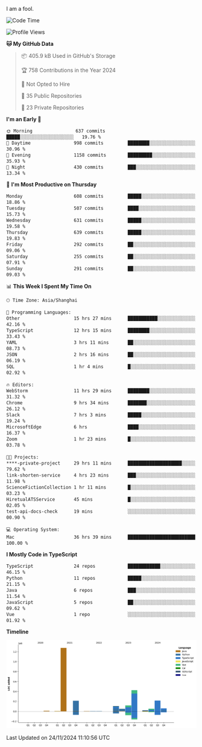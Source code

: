 I am a fool.

<!--START_SECTION:waka-->
![Code Time](http://img.shields.io/badge/Code%20Time-2%2C138%20hrs%205%20mins-blue)

![Profile Views](http://img.shields.io/badge/Profile%20Views-1-blue)

**🐱 My GitHub Data** 

> 📦 405.9 kB Used in GitHub's Storage 
 > 
> 🏆 758 Contributions in the Year 2024
 > 
> 🚫 Not Opted to Hire
 > 
> 📜 35 Public Repositories 
 > 
> 🔑 23 Private Repositories 
 > 
**I'm an Early 🐤** 

```text
🌞 Morning                637 commits         █████░░░░░░░░░░░░░░░░░░░░   19.76 % 
🌆 Daytime                998 commits         ████████░░░░░░░░░░░░░░░░░   30.96 % 
🌃 Evening                1158 commits        █████████░░░░░░░░░░░░░░░░   35.93 % 
🌙 Night                  430 commits         ███░░░░░░░░░░░░░░░░░░░░░░   13.34 % 
```
📅 **I'm Most Productive on Thursday** 

```text
Monday                   608 commits         █████░░░░░░░░░░░░░░░░░░░░   18.86 % 
Tuesday                  507 commits         ████░░░░░░░░░░░░░░░░░░░░░   15.73 % 
Wednesday                631 commits         █████░░░░░░░░░░░░░░░░░░░░   19.58 % 
Thursday                 639 commits         █████░░░░░░░░░░░░░░░░░░░░   19.83 % 
Friday                   292 commits         ██░░░░░░░░░░░░░░░░░░░░░░░   09.06 % 
Saturday                 255 commits         ██░░░░░░░░░░░░░░░░░░░░░░░   07.91 % 
Sunday                   291 commits         ██░░░░░░░░░░░░░░░░░░░░░░░   09.03 % 
```


📊 **This Week I Spent My Time On** 

```text
🕑︎ Time Zone: Asia/Shanghai

💬 Programming Languages: 
Other                    15 hrs 27 mins      ███████████░░░░░░░░░░░░░░   42.16 % 
TypeScript               12 hrs 15 mins      ████████░░░░░░░░░░░░░░░░░   33.43 % 
YAML                     3 hrs 11 mins       ██░░░░░░░░░░░░░░░░░░░░░░░   08.73 % 
JSON                     2 hrs 16 mins       ██░░░░░░░░░░░░░░░░░░░░░░░   06.19 % 
SQL                      1 hr 4 mins         █░░░░░░░░░░░░░░░░░░░░░░░░   02.92 % 

🔥 Editors: 
WebStorm                 11 hrs 29 mins      ████████░░░░░░░░░░░░░░░░░   31.32 % 
Chrome                   9 hrs 34 mins       ███████░░░░░░░░░░░░░░░░░░   26.12 % 
Slack                    7 hrs 3 mins        █████░░░░░░░░░░░░░░░░░░░░   19.24 % 
MicrosoftEdge            6 hrs               ████░░░░░░░░░░░░░░░░░░░░░   16.37 % 
Zoom                     1 hr 23 mins        █░░░░░░░░░░░░░░░░░░░░░░░░   03.78 % 

🐱‍💻 Projects: 
****-private-project     29 hrs 11 mins      ████████████████████░░░░░   79.62 % 
link-shorten-service     4 hrs 23 mins       ███░░░░░░░░░░░░░░░░░░░░░░   11.98 % 
ScienceFictionCollection 1 hr 11 mins        █░░░░░░░░░░░░░░░░░░░░░░░░   03.23 % 
HiretualATSService       45 mins             █░░░░░░░░░░░░░░░░░░░░░░░░   02.05 % 
test-api-docs-check      19 mins             ░░░░░░░░░░░░░░░░░░░░░░░░░   00.90 % 

💻 Operating System: 
Mac                      36 hrs 39 mins      █████████████████████████   100.00 % 
```

**I Mostly Code in TypeScript** 

```text
TypeScript               24 repos            ████████████░░░░░░░░░░░░░   46.15 % 
Python                   11 repos            █████░░░░░░░░░░░░░░░░░░░░   21.15 % 
Java                     6 repos             ███░░░░░░░░░░░░░░░░░░░░░░   11.54 % 
JavaScript               5 repos             ██░░░░░░░░░░░░░░░░░░░░░░░   09.62 % 
Vue                      1 repo              ░░░░░░░░░░░░░░░░░░░░░░░░░   01.92 % 
```



**Timeline**

![Lines of Code chart](https://raw.githubusercontent.com/VeejaLiu/VeejaLiu/master/assets/bar_graph.png)


 Last Updated on 24/11/2024 11:10:56 UTC
<!--END_SECTION:waka-->
